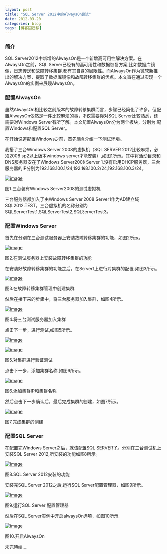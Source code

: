 ```yaml
---
layout: post
title: "SQL Server 2012中的AlwaysOn尝试"
date: 2012-03-20
categories: blog
tags: [博客园迁移]
---
```


### 简介

SQL Server2012中新增的AlwaysOn是一个新增高可用性解决方案。在AlwaysOn之前，SQL Server已经有的高可用性和数据恢复方案,比如数据库镜像，日志传送和故障转移集群.都有其自身的局限性。而AlwaysOn作为微软新推出的解决方案，提取了数据库镜像和故障转移集群的优点。本文旨在通过实现一个AlwaysOn的实例来展现AlwaysOn。

### 配置AlwaysOn

虽然AlwaysOn相比较之前版本的故障转移集群而言，步骤已经简化了许多。但配置AlwaysOn依然是一件比较麻烦的事，不仅需要你对SQL Server比较熟悉，还需要对Windows Server有所了解。本文配置AlwaysOn分为两个板块，分别为:配置Windows和配置SQL Server。

在开始说道配置Windows之前，首先简单介绍一下测试环境。

我搭了三台Windows Server 2008的虚拟机（SQL SERVER 2012比较麻烦，必须2008 sp2以上版本windows server才能安装）,如图1所示。其中将活动目录和DNS服务器安在了Windows Server2008 Server 1.没有启用DHCP服务器，三台服务器的IP分别为192.168.100.1/24,192.168.100.2/24,192.168.100.3/24。

[![image](https://cdn.jsdelivr.net/gh/careyson/careyson.github.io@main/assets/images/2012-03-20-sql-server-2012-alwayson/sql-server-2012-alwayson-201203201227364180.png)](http://images.cnblogs.com/cnblogs_com/CareySon/201203/201203201227365085.png)

图1.三台装有Windows Server2008的测试虚拟机

三台服务器都加入了由Windows Server 2008 Server1作为AD建立域SQL2012.TEST。三台虚拟机的名称分别为SQLServerTest1,SQLServerTest2,SQLServerTest3。

### 配置Windows Server

首先在分别在三台测试服务器上安装故障转移集群的功能，如图2所示。

[![image](https://cdn.jsdelivr.net/gh/careyson/careyson.github.io@main/assets/images/2012-03-20-sql-server-2012-alwayson/sql-server-2012-alwayson-201203201227372096.png)](http://images.cnblogs.com/cnblogs_com/CareySon/201203/201203201227379098.png)

图2.在测试服务器上安装故障转移集群的功能

在安装好故障转移集群的功能之后，在Server1上进行对集群的配置.如图3所示。

[![image](https://cdn.jsdelivr.net/gh/careyson/careyson.github.io@main/assets/images/2012-03-20-sql-server-2012-alwayson/sql-server-2012-alwayson-201203201227398933.png)](http://images.cnblogs.com/cnblogs_com/CareySon/201203/201203201227386490.png)

图3.在故障转移集群管理中创建集群

然后在接下来的步骤中，将三台服务器加入集群，如图4所示。

[![image](https://cdn.jsdelivr.net/gh/careyson/careyson.github.io@main/assets/images/2012-03-20-sql-server-2012-alwayson/sql-server-2012-alwayson-201203201227406325.png)](http://images.cnblogs.com/cnblogs_com/CareySon/201203/201203201227399423.png)

图4.将三台测试服务器加入集群

点击下一步，进行测试,如图5所示。

[![image](https://cdn.jsdelivr.net/gh/careyson/careyson.github.io@main/assets/images/2012-03-20-sql-server-2012-alwayson/sql-server-2012-alwayson-20120320122740686.png)](http://images.cnblogs.com/cnblogs_com/CareySon/201203/201203201227401276.png)

[![image](https://cdn.jsdelivr.net/gh/careyson/careyson.github.io@main/assets/images/2012-03-20-sql-server-2012-alwayson/sql-server-2012-alwayson-201203201227418635.png)](http://images.cnblogs.com/cnblogs_com/CareySon/201203/201203201227419225.png)

图5.对集群进行验证测试

点击下一步，添加集群名称,如图6所示。

[![image](https://cdn.jsdelivr.net/gh/careyson/careyson.github.io@main/assets/images/2012-03-20-sql-server-2012-alwayson/sql-server-2012-alwayson-201203201227428536.png)](http://images.cnblogs.com/cnblogs_com/CareySon/201203/201203201227421078.png)

图6.添加集群IP和集群名称

然后点击下一步确认后，最后完成集群的创建，如图7所示。

[![image](https://cdn.jsdelivr.net/gh/careyson/careyson.github.io@main/assets/images/2012-03-20-sql-server-2012-alwayson/sql-server-2012-alwayson-201203201227439309.png)](http://images.cnblogs.com/cnblogs_com/CareySon/201203/201203201227431535.png)

图7.完成集群的创建

### 配置SQL Server

在配置完Windows Server之后，就该配置SQL SERVER了。分别在三台测试机上安装SQL Server 2012,所安装的功能如图8所示。

[![image](https://cdn.jsdelivr.net/gh/careyson/careyson.github.io@main/assets/images/2012-03-20-sql-server-2012-alwayson/sql-server-2012-alwayson-201203201227442275.png)](http://images.cnblogs.com/cnblogs_com/CareySon/201203/201203201227448404.png)

图8.SQL Server 2012安装的功能

安装完SQL Server 2012之后,运行SQL Server配置管理器，如图9所示。

[![image](https://cdn.jsdelivr.net/gh/careyson/careyson.github.io@main/assets/images/2012-03-20-sql-server-2012-alwayson/sql-server-2012-alwayson-20120320122745780.png)](http://images.cnblogs.com/cnblogs_com/CareySon/201203/201203201227443322.png)

图9.运行SQL Server 配置管理器

然后在SQL Server实例中开启alwaysOn选项，如图10所示.

[![image](https://cdn.jsdelivr.net/gh/careyson/careyson.github.io@main/assets/images/2012-03-20-sql-server-2012-alwayson/sql-server-2012-alwayson-201203201227465698.png)](http://images.cnblogs.com/cnblogs_com/CareySon/201203/201203201227456603.png)

图10.开启AlwaysOn

未完待续….
